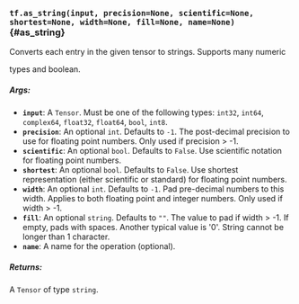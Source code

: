 ### `tf.as_string(input, precision=None, scientific=None, shortest=None, width=None, fill=None, name=None)` {#as_string}

Converts each entry in the given tensor to strings.  Supports many numeric

types and boolean.

##### Args:


*  <b>`input`</b>: A `Tensor`. Must be one of the following types: `int32`, `int64`, `complex64`, `float32`, `float64`, `bool`, `int8`.
*  <b>`precision`</b>: An optional `int`. Defaults to `-1`.
    The post-decimal precision to use for floating point numbers.
    Only used if precision > -1.
*  <b>`scientific`</b>: An optional `bool`. Defaults to `False`.
    Use scientific notation for floating point numbers.
*  <b>`shortest`</b>: An optional `bool`. Defaults to `False`.
    Use shortest representation (either scientific or standard) for
    floating point numbers.
*  <b>`width`</b>: An optional `int`. Defaults to `-1`.
    Pad pre-decimal numbers to this width.
    Applies to both floating point and integer numbers.
    Only used if width > -1.
*  <b>`fill`</b>: An optional `string`. Defaults to `""`.
    The value to pad if width > -1.  If empty, pads with spaces.
    Another typical value is '0'.  String cannot be longer than 1 character.
*  <b>`name`</b>: A name for the operation (optional).

##### Returns:

  A `Tensor` of type `string`.

